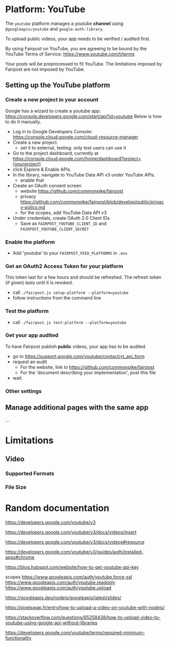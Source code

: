 # Platform: YouTube

The `youtube` platform manages a youtube **channel** 
using `@googleapis/youtube` and `google-auth-library`.

To upload public videos, your app needs to be verified / audited first.

By using Fairpost on YouTube, you are agreeing to be bound by 
the YouTube Terms of Service: https://www.youtube.com/t/terms

Your posts will be preprocessed to fit YouTube. The limitations 
imposed by Fairpost are not imposed by YouTube. 

## Setting up the YouTube platform


### Create a new project in your account

Google has a wizard to create a youtube app: https://console.developers.google.com/start/api?id=youtube
Below is how to do it manually.

 - Log in to Google Developers Console: https://console.cloud.google.com/cloud-resource-manager
 - Create a new project.
   - set it to external, testing. only test users can use it
 - Go to the project dashboard, currently at https://console.cloud.google.com/home/dashboard?project={yourproject}
 - click Explore & Enable APIs.
 - In the library, navigate to YouTube Data API v3 under YouTube APIs.
   - enable that
 - Create an OAuth consent screen
   - website https://github.com/commonpike/fairpost
   - privacy https://github.com/commonpike/fairpost/blob/develop/public/privacy-policy.md
   - for the scopes, add YouTube Data API v3
 - Under credentials, create OAuth 2.0 Client IDs
   - Save as `FAIRPOST_YOUTUBE_CLIENT_ID` and `FAIRPOST_YOUTUBE_CLIENT_SECRET`

### Enable the platform
 - Add 'youtube' to your `FAIRPOST_FEED_PLATFORMS` in `.env`

### Get an OAuth2 Access Token for your platform

This token last for a few hours and should be refreshed.
The refresh token (if given) lasts until it is revoked.

 - call `./fairpost.js setup-platform --platform=youtube`
 - follow instructions from the command line

### Test the platform
 - call `./fairpost.js test-platform --platform=youtube`

### Get your app audited

To have Fairpost publish **public** videos, your app has to be audited

 - go to https://support.google.com/youtube/contact/yt_api_form
 - request an audit 
   - For the website, link to https://github.com/commonpike/fairpost
   - For the 'document describing your implementation', post this file
 - wait.


### Other settings 

## Manage additional pages with the same app

...

# Limitations 

## Video 
### Supported Formats


### File Size


# Random documentation

https://developers.google.com/youtube/v3

https://developers.google.com/youtube/v3/docs/videos/insert

https://developers.google.com/youtube/v3/docs/videos#resource

https://developers.google.com/youtube/v3/guides/auth/installed-apps#chrome

https://blog.hubspot.com/website/how-to-get-youtube-api-key

scopes
https://www.googleapis.com/auth/youtube.force-ssl	
https://www.googleapis.com/auth/youtube.readonly	
https://www.googleapis.com/auth/youtube.upload	

https://googleapis.dev/nodejs/googleapis/latest/slides/

https://pixelswap.fr/entry/how-to-upload-a-video-on-youtube-with-nodejs/

https://stackoverflow.com/questions/65258438/how-to-upload-video-to-youtube-using-google-api-without-libraries

https://developers.google.com/youtube/terms/required-minimum-functionality